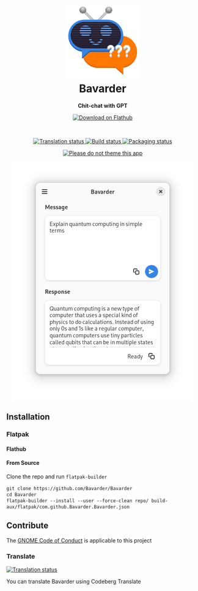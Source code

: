 
<h1 align="center">
  <img src="data/icons/hicolor/scalable/apps/com.github.Bavarder.Bavarder.svg" alt="Bavarder" width="192" height="192"/>
  <br>
  Bavarder
</h1>

<p align="center">
  <strong>Chit-chat with GPT</strong>
</p>

<p align="center">
  <a href="https://flathub.org/apps/details/com.github.Bavarder.Bavarder">
    <img width="200" alt="Download on Flathub" src="https://dl.flathub.org/assets/badges/flathub-badge-i-en.svg"/>
  </a>
  <br>
</p>

<br>

<p align="center">
 <a href="https://translate.codeberg.org/engage/bavarder/">
  <img src="https://translate.codeberg.org/widgets/bavarder/-/svg-badge.svg" alt="Translation status" />
  </a>
  <a href="https://github.com/Bavarder/Bavarder/actions/workflows/build.yml">
    <img alt="Build status" src="https://github.com/GradienceTeam/Gradience/actions/workflows/build.yml/badge.svg"/>
  </a>
  <a href="https://repology.org/project/bavarder/versions">
    <img alt="Packaging status" src="https://repology.org/badge/tiny-repos/bavarder.svg">
  </a>
</p>

<p align="center">
  <a href="https://stopthemingmy.app">
    <img alt="Please do not theme this app" src="https://stopthemingmy.app/badge.svg"/>
  </a>
</p>

<p align="center">
  <img src="./data/screenshots/quantum-computing.png" alt="Preview"/>
</p>

## Installation

### Flatpak

#### Flathub

#### From Source

Clone the repo and run `flatpak-builder`

```
git clone https://github.com/Bavarder/Bavarder
cd Bavarder
flatpak-builder --install --user --force-clean repo/ build-aux/flatpak/com.github.Bavarder.Bavarder.json
```

## Contribute

The [GNOME Code of Conduct](https://wiki.gnome.org/Foundation/CodeOfConduct) is applicable to this project

### Translate

<a href="https://translate.codeberg.org/engage/bavarder/">
<img src="https://translate.codeberg.org/widgets/bavarder/-/multi-auto.svg" alt="Translation status" />
</a>

You can translate Bavarder using Codeberg Translate
